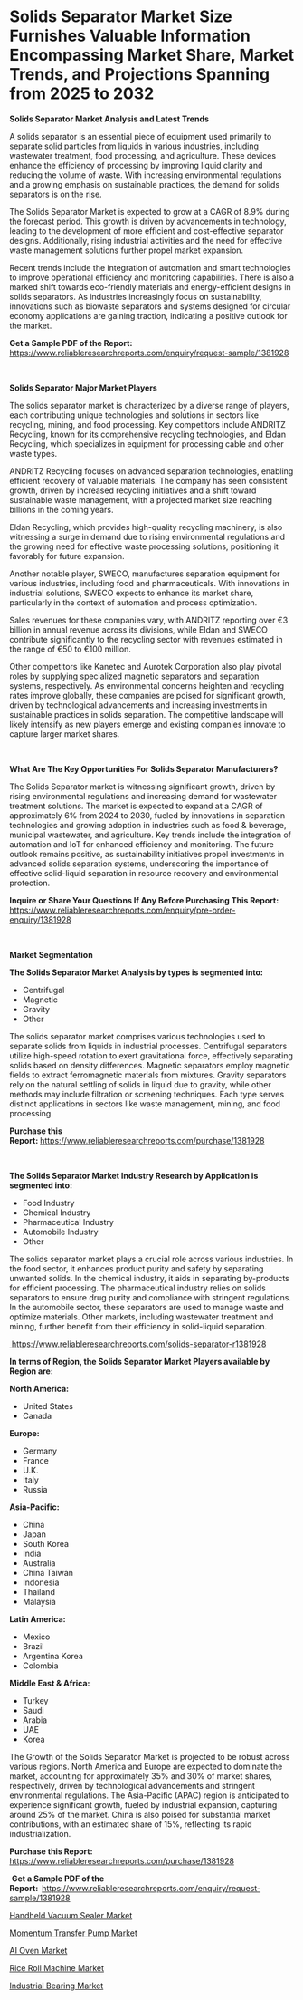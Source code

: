 <p><h1>Solids Separator Market Size Furnishes Valuable Information Encompassing Market Share, Market Trends, and Projections Spanning from 2025 to 2032</h1></p><p><strong>Solids Separator Market Analysis and Latest Trends</strong></p>
<p><p>A solids separator is an essential piece of equipment used primarily to separate solid particles from liquids in various industries, including wastewater treatment, food processing, and agriculture. These devices enhance the efficiency of processing by improving liquid clarity and reducing the volume of waste. With increasing environmental regulations and a growing emphasis on sustainable practices, the demand for solids separators is on the rise.</p><p>The Solids Separator Market is expected to grow at a CAGR of 8.9% during the forecast period. This growth is driven by advancements in technology, leading to the development of more efficient and cost-effective separator designs. Additionally, rising industrial activities and the need for effective waste management solutions further propel market expansion. </p><p>Recent trends include the integration of automation and smart technologies to improve operational efficiency and monitoring capabilities. There is also a marked shift towards eco-friendly materials and energy-efficient designs in solids separators. As industries increasingly focus on sustainability, innovations such as biowaste separators and systems designed for circular economy applications are gaining traction, indicating a positive outlook for the market.</p></p>
<p><strong>Get a Sample PDF of the Report:&nbsp;</strong> <a href="https://www.reliableresearchreports.com/enquiry/request-sample/1381928?utm_campaign=32&utm_medium=2&utm_source=Github&utm_content=ia&utm_term=11042025&utm_id=solids-separator">https://www.reliableresearchreports.com/enquiry/request-sample/1381928</a></p>
<p>&nbsp;</p>
<p><strong>Solids Separator Major Market Players</strong></p>
<p><p>The solids separator market is characterized by a diverse range of players, each contributing unique technologies and solutions in sectors like recycling, mining, and food processing. Key competitors include ANDRITZ Recycling, known for its comprehensive recycling technologies, and Eldan Recycling, which specializes in equipment for processing cable and other waste types. </p><p>ANDRITZ Recycling focuses on advanced separation technologies, enabling efficient recovery of valuable materials. The company has seen consistent growth, driven by increased recycling initiatives and a shift toward sustainable waste management, with a projected market size reaching billions in the coming years.</p><p>Eldan Recycling, which provides high-quality recycling machinery, is also witnessing a surge in demand due to rising environmental regulations and the growing need for effective waste processing solutions, positioning it favorably for future expansion.</p><p>Another notable player, SWECO, manufactures separation equipment for various industries, including food and pharmaceuticals. With innovations in industrial solutions, SWECO expects to enhance its market share, particularly in the context of automation and process optimization.</p><p>Sales revenues for these companies vary, with ANDRITZ reporting over €3 billion in annual revenue across its divisions, while Eldan and SWECO contribute significantly to the recycling sector with revenues estimated in the range of €50 to €100 million.</p><p>Other competitors like Kanetec and Aurotek Corporation also play pivotal roles by supplying specialized magnetic separators and separation systems, respectively. As environmental concerns heighten and recycling rates improve globally, these companies are poised for significant growth, driven by technological advancements and increasing investments in sustainable practices in solids separation. The competitive landscape will likely intensify as new players emerge and existing companies innovate to capture larger market shares.</p></p>
<p>&nbsp;</p>
<p><strong>What Are The Key Opportunities For Solids Separator Manufacturers?</strong></p>
<p><p>The Solids Separator market is witnessing significant growth, driven by rising environmental regulations and increasing demand for wastewater treatment solutions. The market is expected to expand at a CAGR of approximately 6% from 2024 to 2030, fueled by innovations in separation technologies and growing adoption in industries such as food & beverage, municipal wastewater, and agriculture. Key trends include the integration of automation and IoT for enhanced efficiency and monitoring. The future outlook remains positive, as sustainability initiatives propel investments in advanced solids separation systems, underscoring the importance of effective solid-liquid separation in resource recovery and environmental protection.</p></p>
<p><strong>Inquire or Share Your Questions If Any Before Purchasing This Report:</strong> <a href="https://www.reliableresearchreports.com/enquiry/pre-order-enquiry/1381928?utm_campaign=32&utm_medium=2&utm_source=Github&utm_content=ia&utm_term=11042025&utm_id=solids-separator">https://www.reliableresearchreports.com/enquiry/pre-order-enquiry/1381928</a></p>
<p>&nbsp;</p>
<p><strong>Market Segmentation</strong></p>
<p><strong>The Solids Separator Market Analysis by types is segmented into:</strong></p>
<p><ul><li>Centrifugal</li><li>Magnetic</li><li>Gravity</li><li>Other</li></ul></p>
<p><p>The solids separator market comprises various technologies used to separate solids from liquids in industrial processes. Centrifugal separators utilize high-speed rotation to exert gravitational force, effectively separating solids based on density differences. Magnetic separators employ magnetic fields to extract ferromagnetic materials from mixtures. Gravity separators rely on the natural settling of solids in liquid due to gravity, while other methods may include filtration or screening techniques. Each type serves distinct applications in sectors like waste management, mining, and food processing.</p></p>
<p><strong>Purchase this Report:&nbsp;</strong><a href="https://www.reliableresearchreports.com/purchase/1381928?utm_campaign=32&utm_medium=2&utm_source=Github&utm_content=ia&utm_term=11042025&utm_id=solids-separator">https://www.reliableresearchreports.com/purchase/1381928</a></p>
<p>&nbsp;</p>
<p><strong>The Solids Separator Market Industry Research by Application is segmented into:</strong></p>
<p><ul><li>Food Industry</li><li>Chemical Industry</li><li>Pharmaceutical Industry</li><li>Automobile Industry</li><li>Other</li></ul></p>
<p><p>The solids separator market plays a crucial role across various industries. In the food sector, it enhances product purity and safety by separating unwanted solids. In the chemical industry, it aids in separating by-products for efficient processing. The pharmaceutical industry relies on solids separators to ensure drug purity and compliance with stringent regulations. In the automobile sector, these separators are used to manage waste and optimize materials. Other markets, including wastewater treatment and mining, further benefit from their efficiency in solid-liquid separation.</p></p>
<p><a href="https://www.reliableresearchreports.com/solids-separator-r1381928?utm_campaign=32&utm_medium=2&utm_source=Github&utm_content=ia&utm_term=11042025&utm_id=solids-separator">&nbsp;https://www.reliableresearchreports.com/solids-separator-r1381928</a></p>
<p><strong>In terms of Region, the Solids Separator Market Players available by Region are:</strong></p>
<p>
    <p> <strong> North America: </strong>
        <ul>
            <li>United States</li>
            <li>Canada</li>
        </ul>
        </p> 
    <p> <strong> Europe: </strong>
        <ul>
            <li>Germany</li>
            <li>France</li>
            <li>U.K.</li>
            <li>Italy</li>
            <li>Russia</li>
        </ul>
        </p> 
    <p> <strong> Asia-Pacific: </strong>
        <ul>
            <li>China</li>
            <li>Japan</li>
            <li>South Korea</li>
            <li>India</li>
            <li>Australia</li>
            <li>China Taiwan</li>
            <li>Indonesia</li>
            <li>Thailand</li>
            <li>Malaysia</li>
        </ul>
        </p> 
    <p> <strong> Latin America: </strong>
        <ul>
            <li>Mexico</li>
            <li>Brazil</li>
            <li>Argentina Korea</li>
            <li>Colombia</li>
        </ul>
        </p> 
    <p> <strong> Middle East & Africa: </strong>
        <ul>
            <li>Turkey</li>
            <li>Saudi</li>
            <li>Arabia</li>
            <li>UAE</li>
            <li>Korea</li>
        </ul>
    </p>
    </p>
<p><p>The Growth of the Solids Separator Market is projected to be robust across various regions. North America and Europe are expected to dominate the market, accounting for approximately 35% and 30% of market shares, respectively, driven by technological advancements and stringent environmental regulations. The Asia-Pacific (APAC) region is anticipated to experience significant growth, fueled by industrial expansion, capturing around 25% of the market. China is also poised for substantial market contributions, with an estimated share of 15%, reflecting its rapid industrialization.</p></p>
<p><strong>Purchase this Report: </strong><a href="https://www.reliableresearchreports.com/purchase/1381928?utm_campaign=32&utm_medium=2&utm_source=Github&utm_content=ia&utm_term=11042025&utm_id=solids-separator">https://www.reliableresearchreports.com/purchase/1381928</a></p>
<p>&nbsp;<strong>Get a Sample PDF of the Report:&nbsp;&nbsp;</strong><a href="https://www.reliableresearchreports.com/enquiry/request-sample/1381928?utm_campaign=32&utm_medium=2&utm_source=Github&utm_content=ia&utm_term=11042025&utm_id=solids-separator">https://www.reliableresearchreports.com/enquiry/request-sample/1381928</a></p>
<p><strong></strong></p>
<p><p><a href="https://github.com/salkidtodo/Market-Research-Report-List-1/blob/main/handheld-vacuum-sealer-market.md?utm_campaign=32&utm_medium=2&utm_source=Github&utm_content=ia&utm_term=11042025&utm_id=solids-separator">Handheld Vacuum Sealer Market</a></p><p><a href="https://github.com/ildyduedu/Market-Research-Report-List-1/blob/main/momentum-transfer-pump-market.md?utm_campaign=32&utm_medium=2&utm_source=Github&utm_content=ia&utm_term=11042025&utm_id=solids-separator">Momentum Transfer Pump Market</a></p><p><a href="https://github.com/floengsubb/Market-Research-Report-List-1/blob/main/ai-oven-market.md?utm_campaign=32&utm_medium=2&utm_source=Github&utm_content=ia&utm_term=11042025&utm_id=solids-separator">AI Oven Market</a></p><p><a href="https://github.com/eleussabra/Market-Research-Report-List-1/blob/main/rice-roll-machine-market.md?utm_campaign=32&utm_medium=2&utm_source=Github&utm_content=ia&utm_term=11042025&utm_id=solids-separator">Rice Roll Machine Market</a></p><p><a href="https://github.com/buluckcapps2/Market-Research-Report-List-1/blob/main/industrial-bearing-market.md?utm_campaign=32&utm_medium=2&utm_source=Github&utm_content=ia&utm_term=11042025&utm_id=solids-separator">Industrial Bearing Market</a></p></p>
